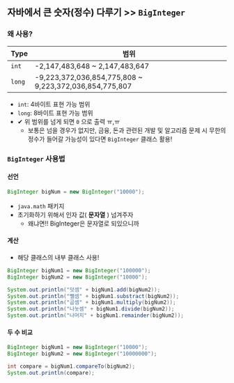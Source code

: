 ## 자바에서 큰 숫자(정수) 다루기 >> `BigInteger`
### 왜 사용? 

|Type|범위|
|------|-------|
|`int`|-2,147,483,648 ~ 2,147,483,647|
|`long`|-9,223,372,036,854,775,808 ~ 9,223,372,036,854,775,807|
- `int`: 4바이트 표현 가능 범위
- `long`: 8바이트 표현 가능 범위
- ✔ 위 범위를 넘게 되면 `0` 으로 출력 ㅠ,ㅠ
  - 보통은 넘을 경우가 없지만, 금융, 돈과 관련된 개발 및 알고리즘 문제 시 무한의 정수가 들어갈 가능성이 있다면 `BigInteger` 클래스 활용!

### `BigInteger` 사용법
#### 선언
```java
BigInteger bigNum = new BigInteger("10000");
```
- `java.math` 패키지
- 초기화하기 위해서 인자 값( __문자열__ ) 넘겨주자
  - 왜냐면!! BigInteger은 문자열로 되있으니까
#### 계산
- 해당 클래스의 내부 클래스 사용!
```java
BigInteger bigNum1 = new BigInteger("100000");
BigInteger bigNum2 = new BigInteger("10000");

System.out.println("덧셈" + bigNum1.add(bigNum2));
System.out.println("뺄셈" + bigNum1.substract(bigNum2));
System.out.println("곱셈" + bigNum1.multiply(bigNum2));
System.out.println("나눗셈" + bigNum1.divide(bigNum2));
System.out.println("나머지" + bigNum1.remainder(bigNum2));
```

#### 두 수 비교
```java
BigInteger bigNum1 = new BigInteger("10000"); 
BigInteger bigNum2 = new BigInteger("10000000");

int compare = bigNum1.compareTo(bigNum2);
System.out.println(compare);
```

